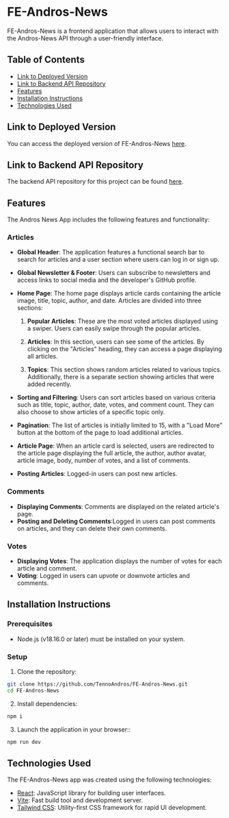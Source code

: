 # FE-Andros-News

FE-Andros-News is a frontend application that allows users to interact with the Andros-News API through a user-friendly interface.

## Table of Contents

- [Link to Deployed Version](#link-to-deployed-version)
- [Link to Backend API Repository](#link-to-backend-api-repository)
- [Features](#features)
- [Installation Instructions](#installation-instructions)
- [Technologies Used](#technologies-used)

## Link to Deployed Version

You can access the deployed version of FE-Andros-News [here](https://your-deployed-app-url.com).

## Link to Backend API Repository

The backend API repository for this project can be found [here](https://github.com/TennoAndros/BE-Andros-News).

## Features

The Andros News App includes the following features and functionality:

### Articles

- **Global Header**: The application features a functional search bar to search for articles and a user section where users can log in or sign up.
- **Global Newsletter & Footer**: Users can subscribe to newsletters and access links to social media and the developer's GitHub profile.
- **Home Page**: The home page displays article cards containing the article image, title, topic, author, and date. Articles are divided into three sections:

  1. **Popular Articles**: These are the most voted articles displayed using a swiper. Users can easily swipe through the popular articles.

  2. **Articles**: In this section, users can see some of the articles. By clicking on the "Articles" heading, they can access a page displaying all articles.

  3. **Topics**: This section shows random articles related to various topics. Additionally, there is a separate section showing articles that were added recently.

- **Sorting and Filtering**: Users can sort articles based on various criteria such as title, topic, author, date, votes, and comment count. They can also choose to show articles of a specific topic only.
- **Pagination**: The list of articles is initially limited to 15, with a "Load More" button at the bottom of the page to load additional articles.
- **Article Page**: When an article card is selected, users are redirected to the article page displaying the full article, the author, author avatar, article image, body, number of votes, and a list of comments.
- **Posting Articles**: Logged-in users can post new articles.

### Comments

- **Displaying Comments**: Comments are displayed on the related article's page.
- **Posting and Deleting Comments**:Logged in users can post comments on articles, and they can delete their own comments.

### Votes

- **Displaying Votes**: The application displays the number of votes for each article and comment.
- **Voting**: Logged in users can upvote or downvote articles and comments.

## Installation Instructions

### Prerequisites

- Node.js (v18.16.0 or later) must be installed on your system.

### Setup

1. Clone the repository:

```bash
git clone https://github.com/TennoAndros/FE-Andros-News.git
cd FE-Andros-News
```

2. Install dependencies:

```bash
npm i
```

3. Launch the application in your browser::

```bash
npm run dev
```

## Technologies Used

The FE-Andros-News app was created using the following technologies:

- [React](https://react.dev/): JavaScript library for building user interfaces.
- [Vite](https://vitejs.dev/): Fast build tool and development server.
- [Tailwind CSS](https://tailwindcss.com/): Utility-first CSS framework for rapid UI development.
